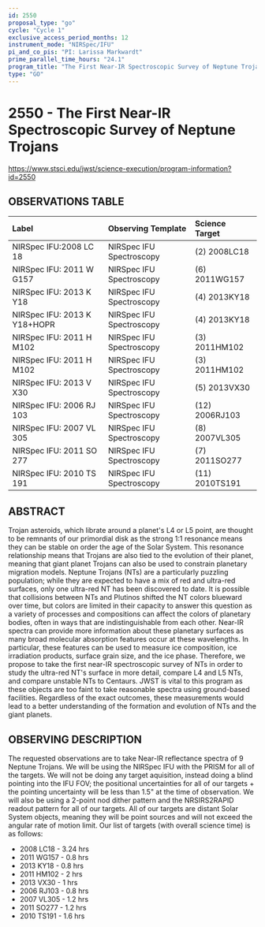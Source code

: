 ```yaml
---
id: 2550
proposal_type: "go"
cycle: "Cycle 1"
exclusive_access_period_months: 12
instrument_mode: "NIRSpec/IFU"
pi_and_co_pis: "PI: Larissa Markwardt"
prime_parallel_time_hours: "24.1"
program_title: "The First Near-IR Spectroscopic Survey of Neptune Trojans"
type: "GO"
---
```

# 2550 - The First Near-IR Spectroscopic Survey of Neptune Trojans
https://www.stsci.edu/jwst/science-execution/program-information?id=2550
## OBSERVATIONS TABLE
| Label                      | Observing Template         | Science Target |
| :------------------------- | :------------------------- | :------------- |
| NIRSpec IFU:2008 LC 18     | NIRSpec IFU Spectroscopy   | (2) 2008LC18   |
| NIRSpec IFU: 2011 W G157   | NIRSpec IFU Spectroscopy   | (6) 2011WG157  |
| NIRSpec IFU: 2013 K Y18    | NIRSpec IFU Spectroscopy   | (4) 2013KY18   |
| NIRSpec IFU: 2013 K Y18+HOPR | NIRSpec IFU Spectroscopy   | (4) 2013KY18   |
| NIRSpec IFU: 2011 H M102   | NIRSpec IFU Spectroscopy   | (3) 2011HM102  |
| NIRSpec IFU: 2011 H M102   | NIRSpec IFU Spectroscopy   | (3) 2011HM102  |
| NIRSpec IFU: 2013 V X30    | NIRSpec IFU Spectroscopy   | (5) 2013VX30   |
| NIRSpec IFU: 2006 RJ 103   | NIRSpec IFU Spectroscopy   | (12) 2006RJ103 |
| NIRSpec IFU: 2007 VL 305   | NIRSpec IFU Spectroscopy   | (8) 2007VL305  |
| NIRSpec IFU: 2011 SO 277   | NIRSpec IFU Spectroscopy   | (7) 2011SO277  |
| NIRSpec IFU: 2010 TS 191   | NIRSpec IFU Spectroscopy   | (11) 2010TS191 |

## ABSTRACT

Trojan asteroids, which librate around a planet's L4 or L5 point, are thought to be remnants of our primordial disk as the strong 1:1 resonance means they can be stable on order the age of the Solar System. This resonance relationship means that Trojans are also tied to the evolution of their planet, meaning that giant planet Trojans can also be used to constrain planetary migration models. Neptune Trojans (NTs) are a particularly puzzling population; while they are expected to have a mix of red and ultra-red surfaces, only one ultra-red NT has been discovered to date. It is possible that collisions between NTs and Plutinos shifted the NT colors blueward over time, but colors are limited in their capacity to answer this question as a variety of processes and compositions can affect the colors of planetary bodies, often in ways that are indistinguishable from each other. Near-IR spectra can provide more information about these planetary surfaces as many broad molecular absorption features occur at these wavelengths. In particular, these features can be used to measure ice composition, ice irradiation products, surface grain size, and the ice phase. Therefore, we propose to take the first near-IR spectroscopic survey of NTs in order to study the ultra-red NT's surface in more detail, compare L4 and L5 NTs, and compare unstable NTs to Centaurs. JWST is vital to this program as these objects are too faint to take reasonable spectra using ground-based facilities. Regardless of the exact outcomes, these measurements would lead to a better understanding of the formation and evolution of NTs and the giant planets.

## OBSERVING DESCRIPTION

The requested observations are to take Near-IR reflectance spectra of 9 Neptune Trojans. We will be using the NIRSpec IFU with the PRISM for all of the targets. We will not be doing any target aquisition, instead doing a blind pointing into the IFU FOV; the positional uncertainties for all of our targets + the pointing uncertainty will be less than 1.5" at the time of observation. We will also be using a 2-point nod dither pattern and the NRSIRS2RAPID readout pattern for all of our targets. All of our targets are distant Solar System objects, meaning they will be point sources and will not exceed the angular rate of motion limit. Our list of targets (with overall science time) is as follows:
- 2008 LC18 - 3.24 hrs
- 2011 WG157 - 0.8 hrs
- 2013 KY18 - 0.8 hrs
- 2011 HM102 - 2 hrs
- 2013 VX30 - 1 hrs
- 2006 RJ103 - 0.8 hrs
- 2007 VL305 - 1.2 hrs
- 2011 SO277 - 1.2 hrs
- 2010 TS191 - 1.6 hrs